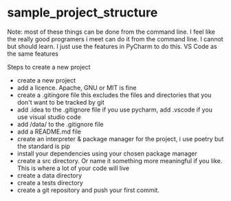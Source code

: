 # sample_project_structure

Note: most of these things can be done from the command line. I feel like the 
really good programers i meet can do it from the command line. I cannot but 
should learn. I just use the features in PyCharm to do this. VS Code as the same features

Steps to create a new project
- create a new project
- add a licence. Apache, GNU or MIT is fine
- create a .gitingore file this excludes the files and directories that you don't want to be tracked by git
- add .idea to the .gitignore file if you use pycharm, add .vscode if you use visual studio code
- add /data/ to the .gitignore file
- add a README.md file
- create an interpreter & package manager for the project, i use poetry but the standard is pip
- install your dependencies using your chosen package manager
- create a src directory. Or name it something more meaningful if you like. This is where a lot of your code will live
- create a data directory
- create a tests directory
- create a git repository and push your first commit.


